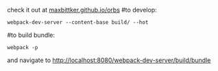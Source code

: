 check it out at [maxbittker.github.io/orbs](http://maxbittker.github.io/orbs)
#to develop:
```
webpack-dev-server --content-base build/ --hot
```

#to build bundle:
```
webpack -p
```
and navigate to
[http://localhost:8080/webpack-dev-server/build/bundle](http://localhost:8080/webpack-dev-server/build/bundle)
